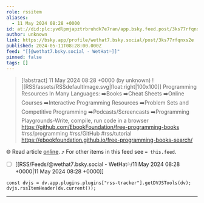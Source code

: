 ```yaml
---
role: rssitem
aliases:
  - 11 May 2024 08:28 +0000
id: at://did:plc:yvdlpmjapztrbruhdk7e7ran/app.bsky.feed.post/3ks77rfqnxs2e
author: unknown
link: https://bsky.app/profile/wethat7.bsky.social/post/3ks77rfqnxs2e
published: 2024-05-11T08:28:00.000Z
feed: "[[@wethat7․bsky․social - WetHat💦]]"
pinned: false
tags: []
---
```


> [!abstract] 11 May 2024 08:28 +0000 (by unknown)
> ![[RSS/assets/RSSdefaultImage.svg|float:right|100x100]] Programming Resources In Many Languages: ➡️Books ➡️Cheat Sheets ➡️Online Courses ➡️Interactive Programming Resources ➡️Problem Sets and Competitive Programming ➡️Podcasts/Screencasts ➡️Programming Playgrounds-Write, compile, run code in a browser https://github.com/EbookFoundation/free-programming-books #rss/programming #rss/GitHub #rss/tutorial https://ebookfoundation.github.io/free-programming-books-search/

🌐 Read article [online](https://bsky.app/profile/wethat7.bsky.social/post/3ks77rfqnxs2e). ⤴ For other items in this feed see `= this.feed`.

- [ ] [[RSS/Feeds/@wethat7․bsky․social - WetHat💦/11 May 2024 08꞉28 +0000|11 May 2024 08꞉28 +0000]]

~~~dataviewjs
const dvjs = dv.app.plugins.plugins["rss-tracker"].getDVJSTools(dv);
dvjs.rssItemHeader(dv.current());
~~~

- - -